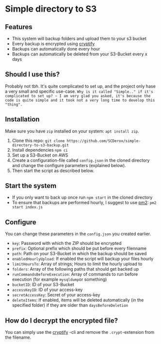 # Simple directory to S3 
## Features
* This system will backup folders and upload them to your s3 bucket
* Every backup is encrypted using [cryptify](https://www.npmjs.com/package/cryptify)
* Backups can automatically done every hour
* Backups can automatically be deleted from your S3-Bucket every x days

## Should I use this?
Probably not tbh. It's quite complicated to set up, and the project only hase a very small and specific use-case. 
`Why is it called "Simple.." if it's complicated to set up? ~ I am very glad you asked, it's because the code is quite simple and it took not a very long time to develop this "thing".`

## Installation
Make sure you have `zip` installed on your system: `apt install zip`.

1. Clone this repo: `git clone https://github.com/SCDerox/simple-directory-to-s3-backup.git`
2. Install dependencies `npm ci`
3. Set up a S3-Bucket on AWS
4. Create a configuration-file called `config.json` in the cloned directory and change the configure parameters (explained below).
5. Then start the script as described below. 

## Start the system
* If you only want to back up once run `npm start` in the cloned directory
* To ensure that backups are performed hourly, I suggest to use [pm2](https://pm2.keymetrics.io/): `pm2 start index.js`

## Configure
You can change these parameters in the `config.json` you created earlier.
* `key`: Password with which the ZIP should be encrypted
* `prefix`: Optional prefix which should be put before every filenname
* `path`: Path on your S3-Bucket in which the backup should be saved
* `enabledHourlyUpload`: If enabled the script will backup your files hourly
* `limitHoursTo`: Array of strings; Hours to limit the hourly upload to
* `folders`: Array of the following paths that should get backed up
* `runCommandsBeforeExecution`: Array of commands to run before execution (for example `mysqldump`or something)
* `bucketID`: ID of your S3-Bucket
* `accessKeyID`: ID of your access-key
* `secretAccessKey`: Secret of your access-key
* `deleteItems`: If enabled, items will be deleted automatically (in the specified folder) if they are older than `daysBeforeDeletion`


## How do I decrypt the encrypted file?
You can simply use the [cryptify](https://www.npmjs.com/package/cryptify) -cli and remove the `.crypt`-extension from the filename.